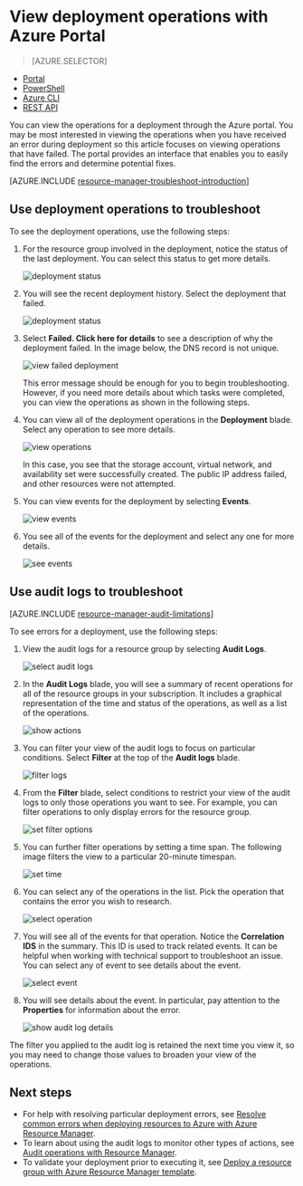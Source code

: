 <properties
   pageTitle="View deployment operations with portal | Azure"
   description="Describes how to use the Azure portal to detect errors from Resource Manager deployment."
   services="azure-resource-manager,virtual-machines"
   documentationCenter=""
   tags="top-support-issue"
   authors="tfitzmac"
   manager="timlt"
   editor="tysonn"/>

<tags
   ms.service="azure-resource-manager"
   ms.date="06/15/2016"
   wacn.date=""/>

# View deployment operations with Azure Portal

> [AZURE.SELECTOR]
- [Portal](/documentation/articles/resource-manager-troubleshoot-deployments-portal/)
- [PowerShell](/documentation/articles/resource-manager-troubleshoot-deployments-powershell/)
- [Azure CLI](/documentation/articles/resource-manager-troubleshoot-deployments-cli/)
- [REST API](/documentation/articles/resource-manager-troubleshoot-deployments-rest/)

You can view the operations for a deployment through the Azure portal. You may be most interested in viewing the operations when you have received an error during deployment so this article focuses on viewing operations that have failed. The portal provides an interface that enables you to easily find the errors and determine potential fixes.

[AZURE.INCLUDE [resource-manager-troubleshoot-introduction](../includes/resource-manager-troubleshoot-introduction.md)]

## Use deployment operations to troubleshoot

To see the deployment operations, use the following steps:

1. For the resource group involved in the deployment, notice the status of the last deployment. You can select this status to get more details.

    ![deployment status](./media/resource-manager-troubleshoot-deployments-portal/deployment-status.png)

2. You will see the recent deployment history. Select the deployment that failed.

    ![deployment status](./media/resource-manager-troubleshoot-deployments-portal/select-deployment.png)

3. Select **Failed. Click here for details** to see a description of why the deployment failed. In the image below, the DNS record is not unique.  

    ![view failed deployment](./media/resource-manager-troubleshoot-deployments-portal/view-error.png)

    This error message should be enough for you to begin troubleshooting. However, if you need more details about which tasks were completed, you can view the operations as shown in the following steps.

4. You can view all of the deployment operations in the **Deployment** blade. Select any operation to see more details.

    ![view operations](./media/resource-manager-troubleshoot-deployments-portal/view-operations.png)

    In this case, you see that the storage account, virtual network, and availability set were successfully created. The public IP address failed, and other resources were not attempted.

5. You can view events for the deployment by selecting **Events**.

    ![view events](./media/resource-manager-troubleshoot-deployments-portal/view-events.png)

6. You see all of the events for the deployment and select any one for more details.

    ![see events](./media/resource-manager-troubleshoot-deployments-portal/see-all-events.png)

## Use audit logs to troubleshoot

[AZURE.INCLUDE [resource-manager-audit-limitations](../includes/resource-manager-audit-limitations.md)]

To see errors for a deployment, use the following steps:

1. View the audit logs for a resource group by selecting **Audit Logs**.

    ![select audit logs](./media/resource-manager-troubleshoot-deployments-portal/select-audit-logs.png)

2. In the **Audit Logs** blade, you will see a summary of recent operations for all of the resource groups in your subscription. It includes a graphical representation of the time and status of the operations, as well as a list of the operations.

    ![show actions](./media/resource-manager-troubleshoot-deployments-portal/audit-summary.png)

3. You can filter your view of the audit logs to focus on particular conditions. Select **Filter** at the top of the **Audit logs** blade.

    ![filter logs](./media/resource-manager-troubleshoot-deployments-portal/filter-logs.png)

4. From the **Filter** blade, select conditions to restrict your view of the audit logs to only those operations you want to see. For example, you can filter operations to only display errors for the resource group.

    ![set filter options](./media/resource-manager-troubleshoot-deployments-portal/set-filter.png)

5. You can further filter operations by setting a time span. The following image filters the view to a particular 20-minute timespan.

    ![set time](./media/resource-manager-troubleshoot-deployments-portal/select-time.png)

6. You can select any of the operations in the list. Pick the operation that contains the error you wish to research.

    ![select operation](./media/resource-manager-troubleshoot-deployments-portal/select-operation.png)
  
7. You will see all of the events for that operation. Notice the **Correlation IDS** in the summary. This ID is used to track related events. It can be helpful when working with technical support to troubleshoot an issue. You can select any of event to see details about the event.

    ![select event](./media/resource-manager-troubleshoot-deployments-portal/select-event.png)

8. You will see details about the event. In particular, pay attention to the **Properties** for information about the error.

    ![show audit log details](./media/resource-manager-troubleshoot-deployments-portal/audit-details.png)

The filter you applied to the audit log is retained the next time you view it, so you may need to change those values to broaden your view of the operations.

## Next steps

- For help with resolving particular deployment errors, see [Resolve common errors when deploying resources to Azure with Azure Resource Manager](/documentation/articles/resource-manager-common-deployment-errors.md/).
- To learn about using the audit logs to monitor other types of actions, see [Audit operations with Resource Manager](/documentation/articles/resource-group-audit/).
- To validate your deployment prior to executing it, see [Deploy a resource group with Azure Resource Manager template](/documentation/articles/resource-group-template-deploy/).